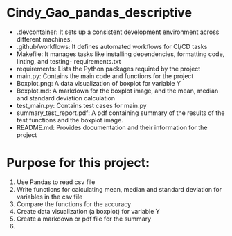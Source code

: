 
# Cindy_Gao_pandas_descriptive

- .devcontainer: It sets up a consistent development environment across different machines.
- .github/workflows: It defines automated workflows for CI/CD tasks
- Makefile: It manages tasks like installing dependencies, formatting code, linting, and testing- requirements.txt
- requirements: Lists the Python packages required by the project
- main.py: Contains the main code and functions for the project
- Boxplot.png: A data visualization of boxplot for variable Y
- Boxplot.md: A markdown for the boxplot image, and the mean, median and standard deviation calculation
- test_main.py: Contains test cases for main.py
- summary_test_report.pdf: A pdf containing summary of the results of the test functions and the boxplot image.
- README.md: Provides documentation and their information for the project


# Purpose for this project:
1. Use Pandas to read csv file
2. Write functions for calculating mean, median and standard deviation for variables in the csv file
3. Compare the functions for the accuracy
4. Create data visualization (a boxplot) for variable Y
5. Create a markdown or pdf file for the summary
6. 



